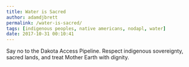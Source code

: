 ```yaml
---
title: Water is Sacred
author: adamdjbrett
permalink: /water-is-sacred/
tags: [indigenous peoples, native americans, nodapl, water]
date: 2017-10-31 00:10:41
---
```

Say no to the Dakota Access Pipeline. Respect indigenous sovereignty, sacred lands, and treat Mother Earth with dignity.
